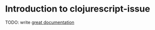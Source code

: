 # Introduction to clojurescript-issue

TODO: write [great documentation](http://jacobian.org/writing/great-documentation/what-to-write/)
